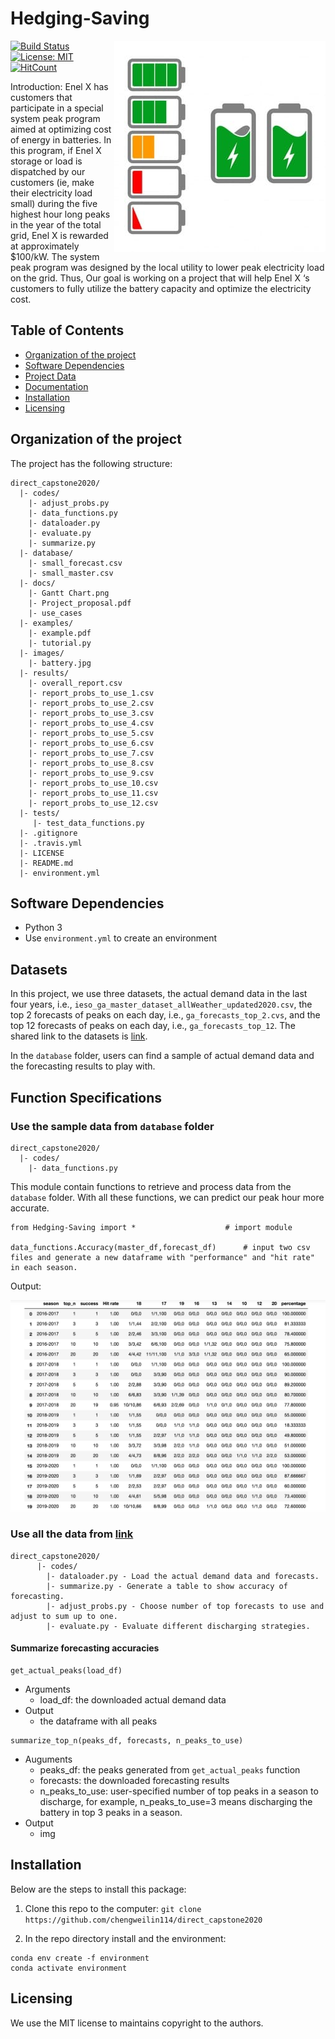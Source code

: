 # Hedging-Saving


<img align="right"  src="https://github.com/chengweilin114/direct_capstone2020/blob/master/images/battery.jpg">

[![Build Status](https://travis-ci.org/chengweilin114/direct_capstone2020.svg?branch=master)](https://travis-ci.org/github/chengweilin114/direct_capstone2020)
[![License: MIT](https://img.shields.io/badge/License-MIT-green.svg)](https://opensource.org/licenses/MIT)
[![HitCount](http://hits.dwyl.com/chengwei0114/direct_capstone2020.svg)](http://hits.dwyl.com/chengwei0114/direct_capstone2020)


Introduction: Enel X has customers that participate in a special system peak program aimed at optimizing cost of energy in batteries. In this program, if Enel X storage or load is dispatched by our customers (ie, make their electricity load small) during the five highest hour long peaks in the year of the total grid, Enel X is rewarded at approximately $100/kW. The system peak program was designed by the local utility to lower peak electricity load on the grid. Thus, Our goal is working on a project that will help Enel X ‘s customers to fully utilize the battery capacity and optimize the electricity cost.

## Table of Contents


- [Organization of the project](#Organization-of-the-project)
- [Software Dependencies](#Software-Dependencies)
- [Project Data](#Project-Data)
- [Documentation](#Documentation)
- [Installation](#Installation)
- [Licensing](#Licensing)


## Organization of the project

The project has the following structure:

    direct_capstone2020/
      |- codes/
        |- adjust_probs.py
        |- data_functions.py
        |- dataloader.py
        |- evaluate.py
        |- summarize.py
      |- database/
        |- small_forecast.csv
        |- small_master.csv
      |- docs/
        |- Gantt Chart.png
        |- Project_proposal.pdf
        |- use_cases
      |- examples/
        |- example.pdf
        |- tutorial.py
      |- images/
        |- battery.jpg
      |- results/
        |- overall_report.csv
        |- report_probs_to_use_1.csv
        |- report_probs_to_use_2.csv
        |- report_probs_to_use_3.csv
        |- report_probs_to_use_4.csv
        |- report_probs_to_use_5.csv
        |- report_probs_to_use_6.csv
        |- report_probs_to_use_7.csv
        |- report_probs_to_use_8.csv
        |- report_probs_to_use_9.csv
        |- report_probs_to_use_10.csv
        |- report_probs_to_use_11.csv
        |- report_probs_to_use_12.csv
      |- tests/
         |- test_data_functions.py
      |- .gitignore
      |- .travis.yml
      |- LICENSE
      |- README.md
      |- environment.yml     

## Software Dependencies

- Python 3
- Use `environment.yml` to create an environment


## Datasets
In this project, we use three datasets, the actual demand data in the last four years, i.e., `ieso_ga_master_dataset_allWeather_updated2020.csv`, the top 2 forecasts of peaks on each day, i.e., `ga_forecasts_top_2.cvs`, and the top 12 forecasts of peaks on each day, i.e., `ga_forecasts_top_12`. The shared link to the datasets is [link](https://drive.google.com/drive/folders/1ifAAAHJH6qRNGLICNbKe5Nt7yFHf-pTQ?usp=sharing).

In the `database` folder, users can find a sample of actual demand data and the forecasting results to play with.


## Function Specifications
### Use the sample data from `database` folder
    direct_capstone2020/
      |- codes/
        |- data_functions.py

This module contain functions to retrieve and process data from the `database` folder. 
With all these functions, we can predict our peak hour more accurate. 

```
from Hedging-Saving import * 		            # import module

data_functions.Accuracy(master_df,forecast_df) 	    # input two csv files and generate a new dataframe with "performance" and "hit rate" in each season.
```

Output:

![](images/top3_performance.png)

### Use all the data from [link](https://drive.google.com/drive/folders/1ifAAAHJH6qRNGLICNbKe5Nt7yFHf-pTQ?usp=sharing)
    direct_capstone2020/
          |- codes/
            |- dataloader.py - Load the actual demand data and forecasts.
            |- summarize.py - Generate a table to show accuracy of forecasting. 
            |- adjust_probs.py - Choose number of top forecasts to use and adjust to sum up to one.
            |- evaluate.py - Evaluate different discharging strategies.
            
#### Summarize forecasting accuracies
```
get_actual_peaks(load_df)
```
* Arguments
    * load_df: the downloaded actual demand data
* Output
    * the dataframe with all peaks

```
summarize_top_n(peaks_df, forecasts, n_peaks_to_use)
```
* Auguments
    * peaks_df: the peaks generated from `get_actual_peaks` function
    * forecasts: the downloaded forecasting results
    * n_peaks_to_use: user-specified number of top peaks in a season to discharge, for example, n_peaks_to_use=3 means discharging the battery in top 3 peaks in a season.
* Output
    * img



## Installation

Below are the steps to install this package:
1. Clone this repo to the computer: `git clone https://github.com/chengweilin114/direct_capstone2020`

2. In the repo directory install and the environment:
```
conda env create -f environment
conda activate environment
```

## Licensing


We use the MIT license to maintains copyright to the authors.
